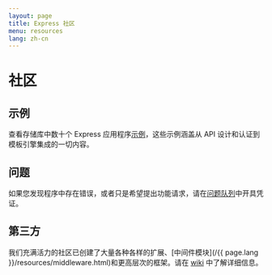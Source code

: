 ```yaml
---
layout: page
title: Express 社区
menu: resources
lang: zh-cn
---
```


# 社区

## 示例

查看存储库中数十个 Express 应用程序[示例](https://github.com/expressjs/express/tree/master/examples)，这些示例涵盖从 API 设计和认证到模板引擎集成的一切内容。

## 问题

如果您发现程序中存在错误，或者只是希望提出功能请求，请在[问题队列](https://github.com/expressjs/express/issues)中开具凭证。

## 第三方

我们充满活力的社区已创建了大量各种各样的扩展、[中间件模块](/{{ page.lang }}/resources/middleware.html)和更高层次的框架。请在 [wiki](https://github.com/expressjs/express/wiki) 中了解详细信息。

